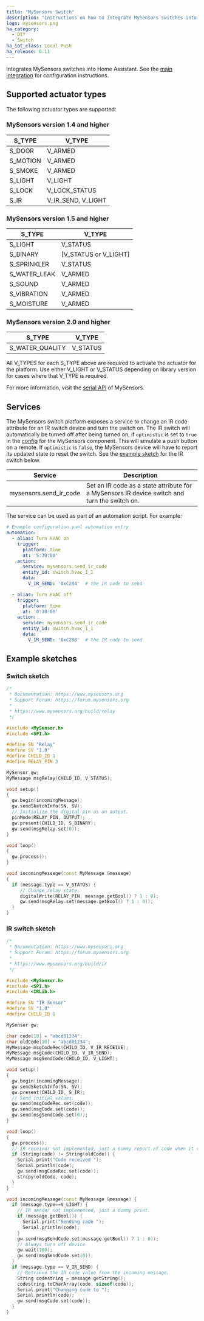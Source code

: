 ```yaml
---
title: "MySensors Switch"
description: "Instructions on how to integrate MySensors switches into Home Assistant."
logo: mysensors.png
ha_category:
  - DIY
  - Switch
ha_iot_class: Local Push
ha_release: 0.11
---
```


Integrates MySensors switches into Home Assistant. See the [main integration](/integrations/mysensors/) for configuration instructions.

## Supported actuator types

The following actuator types are supported:

### MySensors version 1.4 and higher

| S_TYPE   | V_TYPE             |
| -------- | ------------------ |
| S_DOOR   | V_ARMED            |
| S_MOTION | V_ARMED            |
| S_SMOKE  | V_ARMED            |
| S_LIGHT  | V_LIGHT            |
| S_LOCK   | V_LOCK_STATUS      |
| S_IR     | V_IR_SEND, V_LIGHT |

### MySensors version 1.5 and higher

| S_TYPE       | V_TYPE                |
| ------------ | --------------------- |
| S_LIGHT      | V_STATUS              |
| S_BINARY     | [V_STATUS or V_LIGHT] |
| S_SPRINKLER  | V_STATUS              |
| S_WATER_LEAK | V_ARMED               |
| S_SOUND      | V_ARMED               |
| S_VIBRATION  | V_ARMED               |
| S_MOISTURE   | V_ARMED               |

### MySensors version 2.0 and higher

| S_TYPE          | V_TYPE   |
| --------------- | -------- |
| S_WATER_QUALITY | V_STATUS |

All V_TYPES for each S_TYPE above are required to activate the actuator for the platform. Use either V_LIGHT or V_STATUS depending on library version for cases where that V_TYPE is required.

For more information, visit the [serial API](https://www.mysensors.org/download) of MySensors.

## Services

The MySensors switch platform exposes a service to change an IR code attribute for an IR switch device and turn the switch on. The IR switch will automatically be turned off after being turned on, if `optimistic` is set to `true` in the [config](/integrations/mysensors/#configuration) for the MySensors component. This will simulate a push button on a remote. If `optimistic` is `false`, the MySensors device will have to report its updated state to reset the switch. See the [example sketch](#ir-switch-sketch) for the IR switch below.

| Service                | Description                                                                                  |
| ---------------------- | -------------------------------------------------------------------------------------------- |
| mysensors.send_ir_code | Set an IR code as a state attribute for a MySensors IR device switch and turn the switch on. |

The service can be used as part of an automation script. For example:

```yaml
# Example configuration.yaml automation entry
automation:
  - alias: Turn HVAC on
    trigger:
      platform: time
      at: '5:30:00'
    action:
      service: mysensors.send_ir_code
      entity_id: switch.hvac_1_1
      data:
        V_IR_SEND: '0xC284'  # the IR code to send

  - alias: Turn HVAC off
    trigger:
      platform: time
      at: '0:30:00'
    action:
      service: mysensors.send_ir_code
      entity_id: switch.hvac_1_1
      data:
        V_IR_SEND: '0xC288'  # the IR code to send
```

## Example sketches

### Switch sketch

```cpp
/*
 * Documentation: https://www.mysensors.org
 * Support Forum: https://forum.mysensors.org
 *
 * https://www.mysensors.org/build/relay
 */

#include <MySensor.h>
#include <SPI.h>

#define SN "Relay"
#define SV "1.0"
#define CHILD_ID 1
#define RELAY_PIN 3

MySensor gw;
MyMessage msgRelay(CHILD_ID, V_STATUS);

void setup()
{
  gw.begin(incomingMessage);
  gw.sendSketchInfo(SN, SV);
  // Initialize the digital pin as an output.
  pinMode(RELAY_PIN, OUTPUT);
  gw.present(CHILD_ID, S_BINARY);
  gw.send(msgRelay.set(0));
}

void loop()
{
  gw.process();
}

void incomingMessage(const MyMessage &message)
{
  if (message.type == V_STATUS) {
     // Change relay state.
     digitalWrite(RELAY_PIN, message.getBool() ? 1 : 0);
     gw.send(msgRelay.set(message.getBool() ? 1 : 0));
  }
}
```

### IR switch sketch

```cpp
/*
 * Documentation: https://www.mysensors.org
 * Support Forum: https://forum.mysensors.org
 *
 * https://www.mysensors.org/build/ir
 */

#include <MySensor.h>
#include <SPI.h>
#include <IRLib.h>

#define SN "IR Sensor"
#define SV "1.0"
#define CHILD_ID 1

MySensor gw;

char code[10] = "abcd01234";
char oldCode[10] = "abcd01234";
MyMessage msgCodeRec(CHILD_ID, V_IR_RECEIVE);
MyMessage msgCode(CHILD_ID, V_IR_SEND);
MyMessage msgSendCode(CHILD_ID, V_LIGHT);

void setup()
{
  gw.begin(incomingMessage);
  gw.sendSketchInfo(SN, SV);
  gw.present(CHILD_ID, S_IR);
  // Send initial values.
  gw.send(msgCodeRec.set(code));
  gw.send(msgCode.set(code));
  gw.send(msgSendCode.set(0));
}

void loop()
{
  gw.process();
  // IR receiver not implemented, just a dummy report of code when it changes
  if (String(code) != String(oldCode)) {
    Serial.print("Code received ");
    Serial.println(code);
    gw.send(msgCodeRec.set(code));
    strcpy(oldCode, code);
  }
}

void incomingMessage(const MyMessage &message) {
  if (message.type==V_LIGHT) {
    // IR sender not implemented, just a dummy print.
    if (message.getBool()) {
      Serial.print("Sending code ");
      Serial.println(code);
    }
    gw.send(msgSendCode.set(message.getBool() ? 1 : 0));
    // Always turn off device
    gw.wait(100);
    gw.send(msgSendCode.set(0));
  }
  if (message.type == V_IR_SEND) {
    // Retrieve the IR code value from the incoming message.
    String codestring = message.getString();
    codestring.toCharArray(code, sizeof(code));
    Serial.print("Changing code to ");
    Serial.println(code);
    gw.send(msgCode.set(code));
  }
}
```
